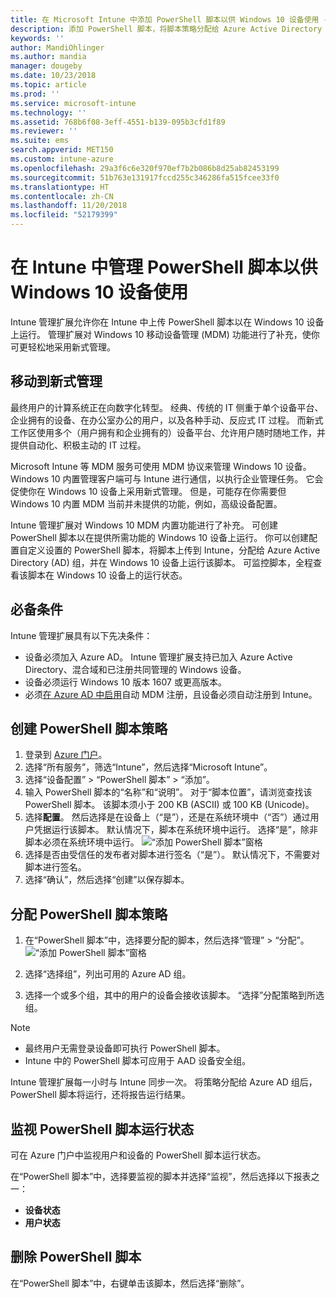 ```yaml
---
title: 在 Microsoft Intune 中添加 PowerShell 脚本以供 Windows 10 设备使用 - Azure | Microsoft Docs
description: 添加 PowerShell 脚本，将脚本策略分配给 Azure Active Directory 组，使用报告监视脚本，并查看如何删除在 Microsoft Intune 中为 Windows 10 设备添加的脚本。
keywords: ''
author: MandiOhlinger
ms.author: mandia
manager: dougeby
ms.date: 10/23/2018
ms.topic: article
ms.prod: ''
ms.service: microsoft-intune
ms.technology: ''
ms.assetid: 768b6f08-3eff-4551-b139-095b3cfd1f89
ms.reviewer: ''
ms.suite: ems
search.appverid: MET150
ms.custom: intune-azure
ms.openlocfilehash: 29a3f6c6e320f970ef7b2b086b8d25ab82453199
ms.sourcegitcommit: 51b763e131917fccd255c346286fa515fcee33f0
ms.translationtype: HT
ms.contentlocale: zh-CN
ms.lasthandoff: 11/20/2018
ms.locfileid: "52179399"
---
```

# <a name="manage-powershell-scripts-in-intune-for-windows-10-devices"></a>在 Intune 中管理 PowerShell 脚本以供 Windows 10 设备使用
Intune 管理扩展允许你在 Intune 中上传 PowerShell 脚本以在 Windows 10 设备上运行。 管理扩展对 Windows 10 移动设备管理 (MDM) 功能进行了补充，使你可更轻松地采用新式管理。

## <a name="moving-to-modern-management"></a>移动到新式管理
最终用户的计算系统正在向数字化转型。 经典、传统的 IT 侧重于单个设备平台、企业拥有的设备、在办公室办公的用户，以及各种手动、反应式 IT 过程。 而新式工作区使用多个（用户拥有和企业拥有的）设备平台、允许用户随时随地工作，并提供自动化、积极主动的 IT 过程。 

Microsoft Intune 等 MDM 服务可使用 MDM 协议来管理 Windows 10 设备。 Windows 10 内置管理客户端可与 Intune 进行通信，以执行企业管理任务。 它会促使你在 Windows 10 设备上采用新式管理。 但是，可能存在你需要但 Windows 10 内置 MDM 当前并未提供的功能，例如，高级设备配置。

Intune 管理扩展对 Windows 10 MDM 内置功能进行了补充。 可创建 PowerShell 脚本以在提供所需功能的 Windows 10 设备上运行。 你可以创建配置自定义设置的 PowerShell 脚本，将脚本上传到 Intune，分配给 Azure Active Directory (AD) 组，并在 Windows 10 设备上运行该脚本。 可监控脚本，全程查看该脚本在 Windows 10 设备上的运行状态。

## <a name="prerequisites"></a>必备条件
Intune 管理扩展具有以下先决条件：
- 设备必须加入 Azure AD。 Intune 管理扩展支持已加入 Azure Active Directory、混合域和已注册共同管理的 Windows 设备。
- 设备必须运行 Windows 10 版本 1607 或更高版本。
- 必须[在 Azure AD 中启用](https://docs.microsoft.com/intune/windows-enroll#enable-windows-10-automatic-enrollment)自动 MDM 注册，且设备必须自动注册到 Intune。

## <a name="create-a-powershell-script-policy"></a>创建 PowerShell 脚本策略 
1. 登录到 [Azure 门户](https://portal.azure.com)。
2. 选择“所有服务”，筛选“Intune”，然后选择“Microsoft Intune”。
3. 选择“设备配置” > “PowerShell 脚本” > “添加”。
4. 输入 PowerShell 脚本的“名称”和“说明”。 对于“脚本位置”，请浏览查找该 PowerShell 脚本。 该脚本须小于 200 KB (ASCII) 或 100 KB (Unicode)。
5. 选择**配置**。 然后选择是在设备上（“是”），还是在系统环境中（“否”）通过用户凭据运行该脚本。 默认情况下，脚本在系统环境中运行。 选择“是”，除非脚本必须在系统环境中运行。 
  ![“添加 PowerShell 脚本”窗格](./media/mgmt-extension-add-script.png)
6. 选择是否由受信任的发布者对脚本进行签名（“是”）。 默认情况下，不需要对脚本进行签名。 
7. 选择“确认”，然后选择“创建”以保存脚本。

## <a name="assign-a-powershell-script-policy"></a>分配 PowerShell 脚本策略
1. 在“PowerShell 脚本”中，选择要分配的脚本，然后选择“管理” > “分配”。
  ![“添加 PowerShell 脚本”窗格](./media/mgmt-extension-assignments.png)
 
2. 选择“选择组”，列出可用的 Azure AD 组。 
3. 选择一个或多个组，其中的用户的设备会接收该脚本。 “选择”分配策略到所选组。

> [!NOTE]
> - 最终用户无需登录设备即可执行 PowerShell 脚本。 
> - Intune 中的 PowerShell 脚本可应用于 AAD 设备安全组。

Intune 管理扩展每一小时与 Intune 同步一次。 将策略分配给 Azure AD 组后，PowerShell 脚本将运行，还将报告运行结果。 
 
## <a name="monitor-run-status-for-powershell-scripts"></a>监视 PowerShell 脚本运行状态
可在 Azure 门户中监视用户和设备的 PowerShell 脚本运行状态。

在“PowerShell 脚本”中，选择要监视的脚本并选择“监视”，然后选择以下报表之一：
   - **设备状态**
   - **用户状态**

## <a name="delete-a-powershell-script"></a>删除 PowerShell 脚本
在“PowerShell 脚本”中，右键单击该脚本，然后选择“删除”。
